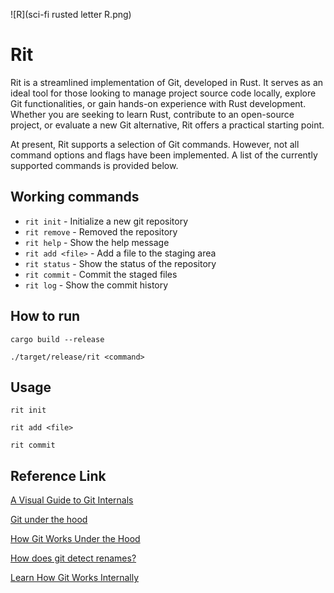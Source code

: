 ![R](sci-fi rusted letter R.png)
# Rit 
Rit is a streamlined implementation of Git, developed in Rust. It serves as an ideal tool for those looking to manage project source code locally, explore Git functionalities, or gain hands-on experience with Rust development. Whether you are seeking to learn Rust, contribute to an open-source project, or evaluate a new Git alternative, Rit offers a practical starting point.

At present, Rit supports a selection of Git commands. However, not all command options and flags have been implemented. A list of the currently supported commands is provided below.

## Working commands
- `rit init` - Initialize a new git repository
- `rit remove` - Removed the repository
- `rit help` - Show the help message
- `rit add <file>` - Add a file to the staging area
- `rit status` - Show the status of the repository
- `rit commit` - Commit the staged files
- `rit log` - Show the commit history

## How to run
```shell
cargo build --release

./target/release/rit <command>
```

## Usage
```shell
rit init

rit add <file>

rit commit
```


## Reference Link
[A Visual Guide to Git Internals](https://www.freecodecamp.org/news/git-internals-objects-branches-create-repo/)

[Git under the hood](https://coderefinery.github.io/git-intro/under-the-hood/)

[How Git Works Under the Hood](https://www.freecodecamp.org/news/git-under-the-hood)

[How does git detect renames?](https://chelseatroy.com/2020/05/09/question-how-does-git-detect-renames/)

[Learn How Git Works Internally](https://www.gitkraken.com/gitkon/how-does-git-work-under-the-hood#:~:text=Let%E2%80%99s%20take%20a%20look%20at%20how%20Git%20works%20under%20the)

